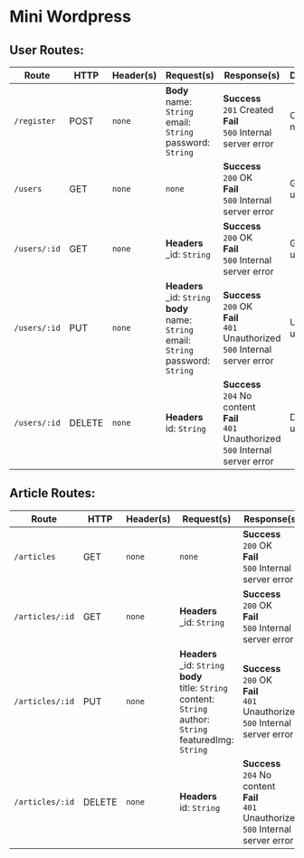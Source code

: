 # Mini Wordpress

## User Routes:

Route | HTTP | Header(s) | Request(s) | Response(s) | Description
---|---|---|---|---|---
`/register` | POST | `none` | **Body**<br>name: `String`<br>email: `String`<br>password: `String` | **Success**<br>`201` Created<br>**Fail**<br>`500` Internal server error | Create a new user
`/users` | GET | `none` | `none` | **Success**<br>`200` OK<br>**Fail**<br>`500` Internal server error | Get all the users
`/users/:id` | GET | `none` | **Headers**<br>_id: `String` | **Success**<br>`200` OK<br>**Fail**<br>`500` Internal server error | Get one user
`/users/:id` | PUT | `none` | **Headers**<br>_id: `String`<br>**body**<br>name: `String`<br>email: `String`<br>password: `String` | **Success**<br>`200` OK<br>**Fail**<br>`401` Unauthorized<br>`500` Internal server error | Update a user
`/users/:id` | DELETE | `none` | **Headers**<br>id: `String` | **Success**<br>`204` No content<br>**Fail**<br>`401` Unauthorized<br>`500` Internal server error | Delete a user

## Article Routes:

Route | HTTP | Header(s) | Request(s) | Response(s) | Description
---|---|---|---|---|---
`/articles` | GET | `none` | `none` | **Success**<br>`200` OK<br>**Fail**<br>`500` Internal server error | Get all the articles
`/articles/:id` | GET | `none` | **Headers**<br>_id: `String` | **Success**<br>`200` OK<br>**Fail**<br>`500` Internal server error | Get one article
`/articles/:id` | PUT | `none` | **Headers**<br>_id: `String`<br>**body**<br>title: `String`<br>content: `String`<br>author: `String`<br>featuredImg: `String` | **Success**<br>`200` OK<br>**Fail**<br>`401` Unauthorized<br>`500` Internal server error | Update an article
`/articles/:id` | DELETE | `none` | **Headers**<br>id: `String` | **Success**<br>`204` No content<br>**Fail**<br>`401` Unauthorized<br>`500` Internal server error | Delete an article
